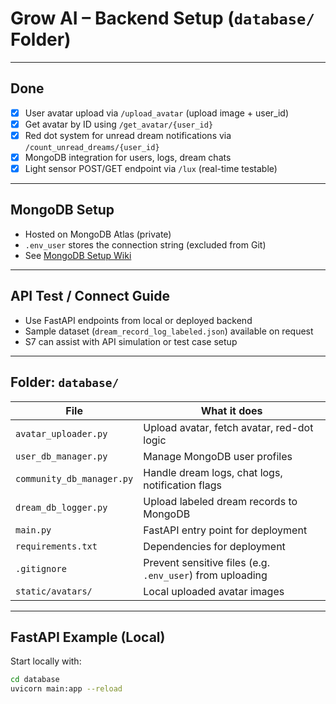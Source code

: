 # Grow AI – Backend Setup (`database/` Folder)

---

## Done

- [x] User avatar upload via `/upload_avatar` (upload image + user_id)
- [x] Get avatar by ID using `/get_avatar/{user_id}`
- [x] Red dot system for unread dream notifications via `/count_unread_dreams/{user_id}`
- [x] MongoDB integration for users, logs, dream chats
- [x] Light sensor POST/GET endpoint via `/lux` (real-time testable)

---

## MongoDB Setup

- Hosted on MongoDB Atlas (private)
- `.env_user` stores the connection string (excluded from Git)
- See [MongoDB Setup Wiki](https://git.arts.ac.uk/24043715/Grow-AI/wiki/MongoDB-Setup#mongodb-setup-for-grow-ai)

---

## API Test / Connect Guide

- Use FastAPI endpoints from local or deployed backend
- Sample dataset (`dream_record_log_labeled.json`) available on request
- S7 can assist with API simulation or test case setup

---

## Folder: `database/`

| File | What it does |
|------|---------------|
| `avatar_uploader.py` | Upload avatar, fetch avatar, red-dot logic |
| `user_db_manager.py` | Manage MongoDB user profiles |
| `community_db_manager.py` | Handle dream logs, chat logs, notification flags |
| `dream_db_logger.py` | Upload labeled dream records to MongoDB |
| `main.py` | FastAPI entry point for deployment |
| `requirements.txt` | Dependencies for deployment |
| `.gitignore` | Prevent sensitive files (e.g. `.env_user`) from uploading |
| `static/avatars/` | Local uploaded avatar images |

---

## FastAPI Example (Local)

Start locally with:

```bash
cd database
uvicorn main:app --reload
